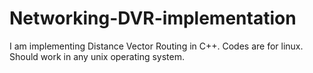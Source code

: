 # Networking-DVR-implementation
I am implementing Distance Vector Routing in C++. Codes are for linux. Should work in any unix operating system.
